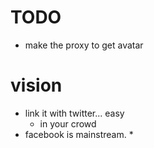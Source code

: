 # TODO

* make the proxy to get avatar

# vision

* link it with twitter... easy
  * in your crowd
* facebook is mainstream.
  * 